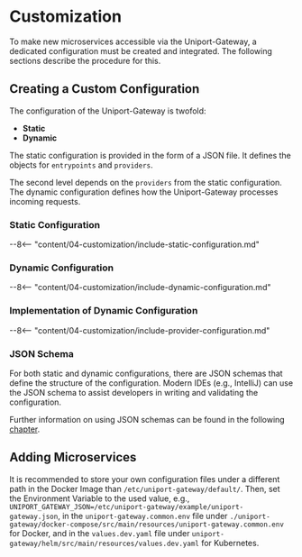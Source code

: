 # Customization

To make new microservices accessible via the Uniport-Gateway, a dedicated configuration must be created and integrated. The following sections describe the procedure for this.

## Creating a Custom Configuration

The configuration of the Uniport-Gateway is twofold:

- **Static**
- **Dynamic**

The static configuration is provided in the form of a JSON file. It defines the objects for `entrypoints` and `providers`.

The second level depends on the `providers` from the static configuration. The dynamic configuration defines how the Uniport-Gateway processes incoming requests.

### Static Configuration

--8<-- "content/04-customization/include-static-configuration.md"

### Dynamic Configuration

--8<-- "content/04-customization/include-dynamic-configuration.md"

### Implementation of Dynamic Configuration

--8<-- "content/04-customization/include-provider-configuration.md"

### JSON Schema

For both static and dynamic configurations, there are JSON schemas that define the structure of the configuration. Modern IDEs (e.g., IntelliJ) can use the JSON schema to assist developers in writing and validating the configuration.

Further information on using JSON schemas can be found in the following [chapter](../05-extending-developing/index.md#json-schemas-for-configuration-files).

## Adding Microservices

It is recommended to store your own configuration files under a different path in the Docker Image than `/etc/uniport-gateway/default/`. Then, set the Environment Variable to the used value, e.g., `UNIPORT_GATEWAY_JSON=/etc/uniport-gateway/example/uniport-gateway.json`, in the `uniport-gateway.common.env` file under `./uniport-gateway/docker-compose/src/main/resources/uniport-gateway.common.env` for Docker, and in the `values.dev.yaml` file under `uniport-gateway/helm/src/main/resources/values.dev.yaml` for Kubernetes.
